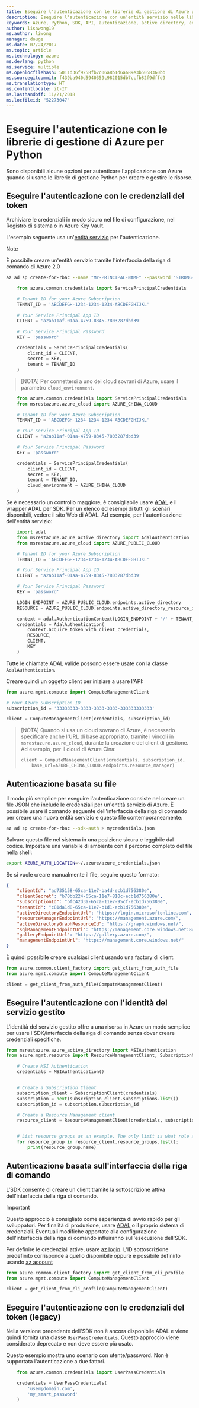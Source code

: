```yaml
---
title: Eseguire l'autenticazione con le librerie di gestione di Azure per Python
description: Eseguire l'autenticazione con un'entità servizio nelle librerie di gestione di Azure per Python
keywords: Azure, Python, SDK, API, autenticazione, active directory, entità servizio
author: lisawong19
ms.author: liwong
manager: douge
ms.date: 07/24/2017
ms.topic: article
ms.technology: azure
ms.devlang: python
ms.service: multiple
ms.openlocfilehash: 5011d36f9258fb7c06a8b1d6a689e3b5058360bb
ms.sourcegitcommit: f439ba940d5940359c982015db7ccfb82f9dffd9
ms.translationtype: HT
ms.contentlocale: it-IT
ms.lasthandoff: 11/21/2018
ms.locfileid: "52273047"
---
```

# <a name="authenticate-with-the-azure-management-libraries-for-python"></a>Eseguire l'autenticazione con le librerie di gestione di Azure per Python

Sono disponibili alcune opzioni per autenticare l'applicazione con Azure quando si usano le librerie di gestione Python per creare e gestire le risorse.

## <a name="mgmt-auth-token"></a>Eseguire l'autenticazione con le credenziali del token

Archiviare le credenziali in modo sicuro nel file di configurazione, nel Registro di sistema o in Azure Key Vault.

L'esempio seguente usa un'[entità servizio](https://docs.microsoft.com/cli/azure/create-an-azure-service-principal-azure-cli?toc=%2fazure%2fazure-resource-manager%2ftoc.json) per l'autenticazione.

> [!NOTE]
> È possibile creare un'entità servizio tramite l'interfaccia della riga di comando di Azure 2.0
> ```bash
> az ad sp create-for-rbac --name "MY-PRINCIPAL-NAME" --password "STRONG-SECRET-PASSWORD"
> ```

```python
    from azure.common.credentials import ServicePrincipalCredentials

    # Tenant ID for your Azure Subscription
    TENANT_ID = 'ABCDEFGH-1234-1234-1234-ABCDEFGHIJKL'

    # Your Service Principal App ID
    CLIENT = 'a2ab11af-01aa-4759-8345-7803287dbd39'

    # Your Service Principal Password
    KEY = 'password'

    credentials = ServicePrincipalCredentials(
        client_id = CLIENT,
        secret = KEY,
        tenant = TENANT_ID
    )
```

> [NOTA] Per connettersi a uno dei cloud sovrani di Azure, usare il parametro `cloud_environment`.

```python
    from azure.common.credentials import ServicePrincipalCredentials
    from msrestazure.azure_cloud import AZURE_CHINA_CLOUD

    # Tenant ID for your Azure Subscription
    TENANT_ID = 'ABCDEFGH-1234-1234-1234-ABCDEFGHIJKL'

    # Your Service Principal App ID
    CLIENT = 'a2ab11af-01aa-4759-8345-7803287dbd39'

    # Your Service Principal Password
    KEY = 'password'

    credentials = ServicePrincipalCredentials(
        client_id = CLIENT,
        secret = KEY,
        tenant = TENANT_ID,
        cloud_environment = AZURE_CHINA_CLOUD
    )
```

Se è necessario un controllo maggiore, è consigliabile usare [ADAL](https://github.com/AzureAD/azure-activedirectory-library-for-python) e il wrapper ADAL per SDK. Per un elenco ed esempi di tutti gli scenari disponibili, vedere il sito Web di ADAL. Ad esempio, per l'autenticazione dell'entità servizio:

```python
    import adal
    from msrestazure.azure_active_directory import AdalAuthentication
    from msrestazure.azure_cloud import AZURE_PUBLIC_CLOUD

    # Tenant ID for your Azure Subscription
    TENANT_ID = 'ABCDEFGH-1234-1234-1234-ABCDEFGHIJKL'

    # Your Service Principal App ID
    CLIENT = 'a2ab11af-01aa-4759-8345-7803287dbd39'

    # Your Service Principal Password
    KEY = 'password'

    LOGIN_ENDPOINT = AZURE_PUBLIC_CLOUD.endpoints.active_directory
    RESOURCE = AZURE_PUBLIC_CLOUD.endpoints.active_directory_resource_id

    context = adal.AuthenticationContext(LOGIN_ENDPOINT + '/' + TENANT_ID)
    credentials = AdalAuthentication(
        context.acquire_token_with_client_credentials,
        RESOURCE,
        CLIENT,
        KEY
    )
```

Tutte le chiamate ADAL valide possono essere usate con la classe `AdalAuthentication`.

Creare quindi un oggetto client per iniziare a usare l'API:

```python
from azure.mgmt.compute import ComputeManagementClient

# Your Azure Subscription ID
subscription_id = '33333333-3333-3333-3333-333333333333'

client = ComputeManagementClient(credentials, subscription_id)
```

> [NOTA] Quando si usa un cloud sovrano di Azure, è necessario specificare anche l'URL di base appropriato, tramite i vincoli in `msrestazure.azure_cloud`, durante la creazione del client di gestione. Ad esempio, per il cloud di Azure Cina:
> ```python
> client = ComputeManagementClient(credentials, subscription_id,
>     base_url=AZURE_CHINA_CLOUD.endpoints.resource_manager)
> ```


## <a name="mgmt-auth-file"></a>Autenticazione basata su file

Il modo più semplice per eseguire l'autenticazione consiste nel creare un file JSON che include le credenziali per un'entità servizio di Azure. È possibile usare il comando seguente dell'interfaccia della riga di comando per creare una nuova entità servizio e questo file contemporaneamente:

```bash
az ad sp create-for-rbac --sdk-auth > mycredentials.json
```

Salvare questo file nel sistema in una posizione sicura e leggibile dal codice. Impostare una variabile di ambiente con il percorso completo del file nella shell:

```bash
export AZURE_AUTH_LOCATION=~/.azure/azure_credentials.json
```

Se si vuole creare manualmente il file, seguire questo formato:

```json
{
    "clientId": "ad735158-65ca-11e7-ba4d-ecb1d756380e",
    "clientSecret": "b70bb224-65ca-11e7-810c-ecb1d756380e",
    "subscriptionId": "bfc42d3a-65ca-11e7-95cf-ecb1d756380e",
    "tenantId": "c81da1d8-65ca-11e7-b1d1-ecb1d756380e",
    "activeDirectoryEndpointUrl": "https://login.microsoftonline.com",
    "resourceManagerEndpointUrl": "https://management.azure.com/",
    "activeDirectoryGraphResourceId": "https://graph.windows.net/",
    "sqlManagementEndpointUrl": "https://management.core.windows.net:8443/",
    "galleryEndpointUrl": "https://gallery.azure.com/",
    "managementEndpointUrl": "https://management.core.windows.net/"
}
```

È quindi possibile creare qualsiasi client usando una factory di client:
```python
from azure.common.client_factory import get_client_from_auth_file
from azure.mgmt.compute import ComputeManagementClient

client = get_client_from_auth_file(ComputeManagementClient)
```

## <a name="mgmt-auth-msi"></a>Eseguire l'autenticazione con l'identità del servizio gestito 
L'identità del servizio gestito offre a una risorsa in Azure un modo semplice per usare l'SDK/interfaccia della riga di comando senza dover creare credenziali specifiche.

```python
from msrestazure.azure_active_directory import MSIAuthentication
from azure.mgmt.resource import ResourceManagementClient, SubscriptionClient

    # Create MSI Authentication
    credentials = MSIAuthentication()


    # Create a Subscription Client
    subscription_client = SubscriptionClient(credentials)
    subscription = next(subscription_client.subscriptions.list())
    subscription_id = subscription.subscription_id

    # Create a Resource Management client
    resource_client = ResourceManagementClient(credentials, subscription_id)


    # List resource groups as an example. The only limit is what role and policy are assigned to this MSI token.
    for resource_group in resource_client.resource_groups.list():
        print(resource_group.name)
```

## <a name="mgmt-auth-cli"></a>Autenticazione basata sull'interfaccia della riga di comando

L'SDK consente di creare un client tramite la sottoscrizione attiva dell'interfaccia della riga di comando.

> [!IMPORTANT]
> Questo approccio è consigliato come esperienza di avvio rapido per gli sviluppatori. Per finalità di produzione, usare [ADAL](#authenticate-with-token-credentials) o il proprio sistema di credenziali.
> Eventuali modifiche apportate alla configurazione dell'interfaccia della riga di comando influiranno sull'esecuzione dell'SDK.

Per definire le credenziali attive, usare [az login](https://docs.microsoft.com/cli/azure/authenticate-azure-cli).
L'ID sottoscrizione predefinito corrisponde a quello disponibile oppure è possibile definirlo usando [az account](https://docs.microsoft.com/cli/azure/manage-azure-subscriptions-azure-cli)

```python
from azure.common.client_factory import get_client_from_cli_profile
from azure.mgmt.compute import ComputeManagementClient

client = get_client_from_cli_profile(ComputeManagementClient)
```

## <a name="mgmt-auth-legacy"></a>Eseguire l'autenticazione con le credenziali del token (legacy)

Nella versione precedente dell'SDK non è ancora disponibile ADAL e viene quindi fornita una classe `UserPassCredentials`. Questo approccio viene considerato deprecato e non deve essere più usato.

Questo esempio mostra uno scenario con utente/password. Non è supportata l'autenticazione a due fattori.

```python
    from azure.common.credentials import UserPassCredentials

    credentials = UserPassCredentials(
        'user@domain.com',
        'my_smart_password'
    )
```
